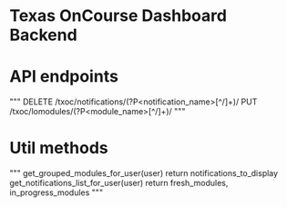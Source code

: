 Texas OnCourse Dashboard Backend
================================

API endpoints
=============

"""
    DELETE /txoc/notifications/(?P<notification_name>[^/]+)/
    PUT /txoc/lomodules/(?P<module_name>[^/]+)/
"""

Util methods
============

"""
    get_grouped_modules_for_user(user)
        return notifications_to_display
    get_notifications_list_for_user(user)
        return fresh_modules, in_progress_modules
"""